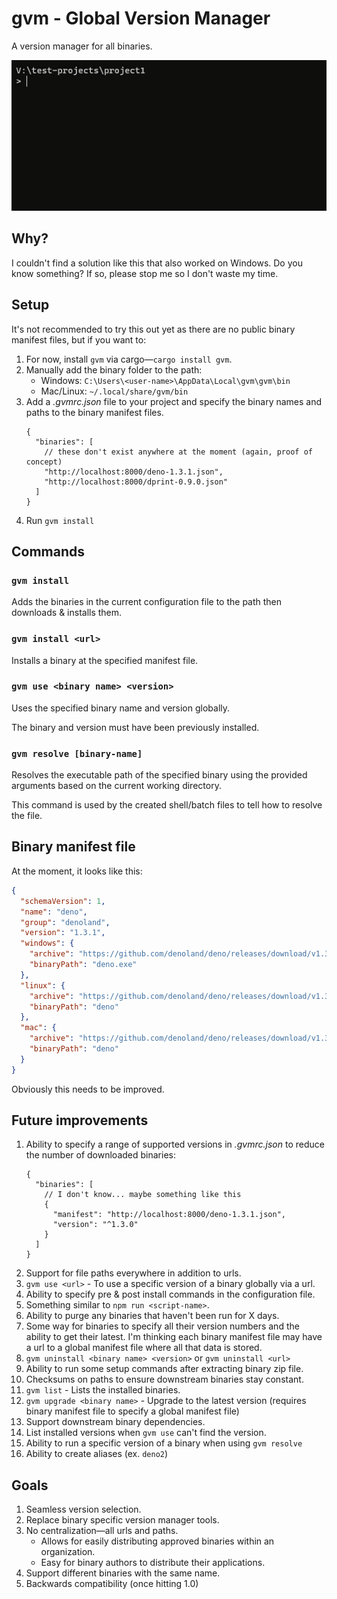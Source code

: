 # gvm - Global Version Manager

A version manager for all binaries.

![Demo using gvm command](demo.gif "Demo using gvm command")

## Why?

I couldn't find a solution like this that also worked on Windows. Do you know something? If so, please stop me so I don't waste my time.

## Setup

It's not recommended to try this out yet as there are no public binary manifest files, but if you want to:

1. For now, install `gvm` via cargo—`cargo install gvm`.
2. Manually add the binary folder to the path:
   - Windows: `C:\Users\<user-name>\AppData\Local\gvm\gvm\bin`
   - Mac/Linux: `~/.local/share/gvm/bin`
3. Add a _.gvmrc.json_ file to your project and specify the binary names and paths to the binary manifest files.
   ```jsonc
   {
     "binaries": [
       // these don't exist anywhere at the moment (again, proof of concept)
       "http://localhost:8000/deno-1.3.1.json",
       "http://localhost:8000/dprint-0.9.0.json"
     ]
   }
   ```
4. Run `gvm install`

## Commands

### `gvm install`

Adds the binaries in the current configuration file to the path then downloads & installs them.

### `gvm install <url>`

Installs a binary at the specified manifest file.

### `gvm use <binary name> <version>`

Uses the specified binary name and version globally.

The binary and version must have been previously installed.

### `gvm resolve [binary-name]`

Resolves the executable path of the specified binary using the provided arguments based on the current working directory.

This command is used by the created shell/batch files to tell how to resolve the file.

## Binary manifest file

At the moment, it looks like this:

```json
{
  "schemaVersion": 1,
  "name": "deno",
  "group": "denoland",
  "version": "1.3.1",
  "windows": {
    "archive": "https://github.com/denoland/deno/releases/download/v1.3.1/deno-x86_64-pc-windows-msvc.zip",
    "binaryPath": "deno.exe"
  },
  "linux": {
    "archive": "https://github.com/denoland/deno/releases/download/v1.3.1/deno-x86_64-unknown-linux-gnu.zip",
    "binaryPath": "deno"
  },
  "mac": {
    "archive": "https://github.com/denoland/deno/releases/download/v1.3.1/deno-x86_64-apple-darwin.zip",
    "binaryPath": "deno"
  }
}
```

Obviously this needs to be improved.

## Future improvements

1. Ability to specify a range of supported versions in _.gvmrc.json_ to reduce the number of downloaded binaries:
   ```jsonc
   {
     "binaries": [
       // I don't know... maybe something like this
       {
         "manifest": "http://localhost:8000/deno-1.3.1.json",
         "version": "^1.3.0"
       }
     ]
   }
   ```
2. Support for file paths everywhere in addition to urls.
3. `gvm use <url>` - To use a specific version of a binary globally via a url.
4. Ability to specify pre & post install commands in the configuration file.
5. Something similar to `npm run <script-name>`.
6. Ability to purge any binaries that haven't been run for X days.
7. Some way for binaries to specify all their version numbers and the ability to get their latest. I'm thinking each binary manifest file may have a url to a global manifest file where all that data is stored.
8. `gvm uninstall <binary name> <version>` or `gvm uninstall <url>`
9. Ability to run some setup commands after extracting binary zip file.
10. Checksums on paths to ensure downstream binaries stay constant.
11. `gvm list` - Lists the installed binaries.
12. `gvm upgrade <binary name>` - Upgrade to the latest version (requires binary manifest file to specify a global manifest file)
13. Support downstream binary dependencies.
14. List installed versions when `gvm use` can't find the version.
15. Ability to run a specific version of a binary when using `gvm resolve`
16. Ability to create aliases (ex. `deno2`)

## Goals

1. Seamless version selection.
2. Replace binary specific version manager tools.
3. No centralization—all urls and paths.
   - Allows for easily distributing approved binaries within an organization.
   - Easy for binary authors to distribute their applications.
4. Support different binaries with the same name.
5. Backwards compatibility (once hitting 1.0)

